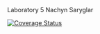 Laboratory 5
Nachyn Saryglar


[![Coverage Status](https://coveralls.io/repos/github/ukidoshi/lab05/badge.svg?branch=master)](https://coveralls.io/github/ukidoshi/lab05?branch=master)
